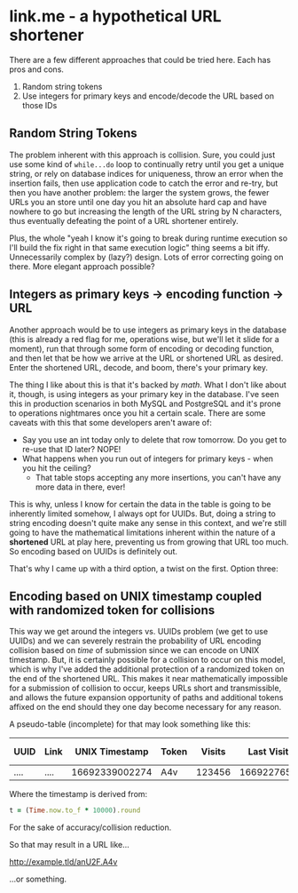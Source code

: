 # link.me - a hypothetical URL shortener

There are a few different approaches that could be tried here. Each has pros and cons.

1. Random string tokens
2. Use integers for primary keys and encode/decode the URL based on those IDs

## Random String Tokens

The problem inherent with this approach is collision. Sure, you could just use some kind of
`while...do` loop to continually retry until you get a unique string, or rely on database
indices for uniqueness, throw an error when the insertion fails, then use application code
to catch the error and re-try, but then you have another problem: the larger the system
grows, the fewer URLs you an store until one day you hit an absolute hard cap and have
nowhere to go but increasing the length of the URL string by N characters, thus eventually
defeating the point of a URL shortener entirely.

Plus, the whole "yeah I know it's going to break during runtime execution so I'll build the
fix right in that same execution logic" thing seems a bit iffy. Unnecessarily complex by
(lazy?) design. Lots of error correcting going on there. More elegant approach possible?

## Integers as primary keys -> encoding function -> URL

Another approach would be to use integers as primary keys in the database (this is already
a red flag for me, operations wise, but we'll let it slide for a moment), run that through
some form of encoding or decoding function, and then let that be how we arrive at the URL
or shortened URL as desired. Enter the shortened URL, decode, and boom, there's your primary
key.

The thing I like about this is that it's backed by _math_. What I don't like about it, though,
is using integers as your primary key in the database. I've seen this in production scenarios
in both MySQL and PostgreSQL and it's prone to operations nightmares once you hit a certain
scale. There are some caveats with this that some developers aren't aware of:

- Say you use an int today only to delete that row tomorrow. Do you get to re-use that ID later? NOPE!
- What happens when you run out of integers for primary keys - when you hit the ceiling?
  - That table stops accepting any more insertions, you can't have any more data in there, ever!

This is why, unless I know for certain the data in the table is going to be inherently limited
somehow, I always opt for UUIDs. But, doing a string to string encoding doesn't quite make
any sense in this context, and we're still going to have the mathematical limitations inherent
within the nature of a **shortened** URL at play here, preventing us from growing that URL too
much. So encoding based on UUIDs is definitely out.

That's why I came up with a third option, a twist on the first. Option three:

## Encoding based on UNIX timestamp coupled with randomized token for collisions

This way we get around the integers vs. UUIDs problem (we get to use UUIDs) and we can severely
restrain the probability of URL encoding collision based on _time_ of submission since we can encode
on UNIX timestamp. But, it is certainly possible for a collision to occur on this model, which is why
I've added the additional protection of a randomized token on the end of the shortened URL. This makes
it near mathematically impossible for a submission of collision to occur, keeps URLs short and transmissible,
and allows the future expansion opportunity of paths and additional tokens affixed on the end should they
one day become necessary for any reason.

A pseudo-table (incomplete) for that may look something like this:

| UUID | Link | UNIX Timestamp | Token | Visits | Last Visit | Creator IP |
| ---- | ---- | -------------- | ----- | ------ | ---------- | ---------- |
| .... | .... | 16692339002274 | A4v   | 123456 | 1669227659 | 127.0.0.1  |

Where the timestamp is derived from:

```ruby
t = (Time.now.to_f * 10000).round
```

For the sake of accuracy/collision reduction.

So that may result in a URL like...

http://example.tld/anU2F.A4v

...or something.
